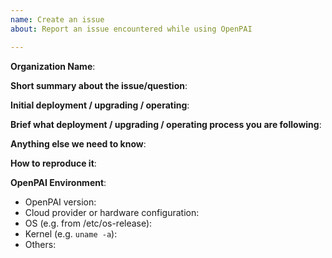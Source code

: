 ```yaml
---
name: Create an issue
about: Report an issue encountered while using OpenPAI

---
```


<!-- Please use this template while reporting an issue and provide as much info as possible. Not doing so may result in your bug not being addressed in a timely manner. Thanks!-->


**Organization Name**: 

<!--This information is optional, but you are highly encourage to leave this reference info for us to know better about the context.!-->

**Short summary about the issue/question**:

**Initial deployment / upgrading / operating**: 

**Brief what  deployment / upgrading / operating process you are following**: 

**Anything else we need to know**:

**How to reproduce it**: 

<!--Fill the following information if your issue need diagnostic support from the team, as minimally and precisely as possible!-->

**OpenPAI Environment**:
- OpenPAI version:
- Cloud provider or hardware configuration:
- OS (e.g. from /etc/os-release):
- Kernel (e.g. `uname -a`):
- Others:

